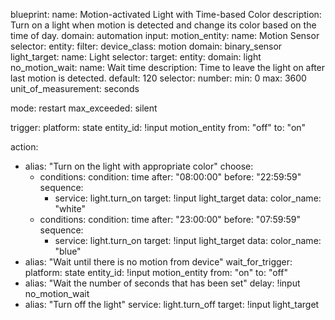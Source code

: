 blueprint:
  name: Motion-activated Light with Time-based Color
  description: Turn on a light when motion is detected and change its color based on the time of day.
  domain: automation
  input:
    motion_entity:
      name: Motion Sensor
      selector:
        entity:
          filter:
            device_class: motion
            domain: binary_sensor
    light_target:
      name: Light
      selector:
        target:
          entity:
            domain: light
    no_motion_wait:
      name: Wait time
      description: Time to leave the light on after last motion is detected.
      default: 120
      selector:
        number:
          min: 0
          max: 3600
          unit_of_measurement: seconds

mode: restart
max_exceeded: silent

trigger:
  platform: state
  entity_id: !input motion_entity
  from: "off"
  to: "on"

action:
  - alias: "Turn on the light with appropriate color"
    choose:
      - conditions:
          condition: time
          after: "08:00:00"
          before: "22:59:59"
        sequence:
          - service: light.turn_on
            target: !input light_target
            data:
              color_name: "white"
      - conditions:
          condition: time
          after: "23:00:00"
          before: "07:59:59"
        sequence:
          - service: light.turn_on
            target: !input light_target
            data:
              color_name: "blue"
  - alias: "Wait until there is no motion from device"
    wait_for_trigger:
      platform: state
      entity_id: !input motion_entity
      from: "on"
      to: "off"
  - alias: "Wait the number of seconds that has been set"
    delay: !input no_motion_wait
  - alias: "Turn off the light"
    service: light.turn_off
    target: !input light_target
